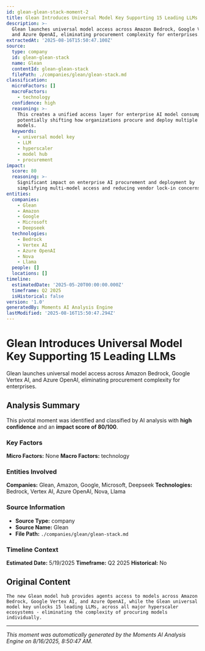 ```yaml
---
id: glean-glean-stack-moment-2
title: Glean Introduces Universal Model Key Supporting 15 Leading LLMs
description: >-
  Glean launches universal model access across Amazon Bedrock, Google Vertex AI,
  and Azure OpenAI, eliminating procurement complexity for enterprises.
extractedAt: '2025-08-16T15:50:47.100Z'
source:
  type: company
  id: glean-glean-stack
  name: Glean
  contentId: glean-glean-stack
  filePath: ./companies/glean/glean-stack.md
classification:
  microFactors: []
  macroFactors:
    - technology
  confidence: high
  reasoning: >-
    This creates a unified access layer for enterprise AI model consumption,
    potentially shifting how organizations procure and deploy multiple AI
    models.
  keywords:
    - universal model key
    - LLM
    - hyperscaler
    - model hub
    - procurement
impact:
  score: 80
  reasoning: >-
    Significant impact on enterprise AI procurement and deployment by
    simplifying multi-model access and reducing vendor lock-in concerns.
entities:
  companies:
    - Glean
    - Amazon
    - Google
    - Microsoft
    - Deepseek
  technologies:
    - Bedrock
    - Vertex AI
    - Azure OpenAI
    - Nova
    - Llama
  people: []
  locations: []
timeline:
  estimatedDate: '2025-05-20T00:00:00.000Z'
  timeframe: Q2 2025
  isHistorical: false
version: '1.0'
generatedBy: Moments AI Analysis Engine
lastModified: '2025-08-16T15:50:47.294Z'
---
```

# Glean Introduces Universal Model Key Supporting 15 Leading LLMs

Glean launches universal model access across Amazon Bedrock, Google Vertex AI, and Azure OpenAI, eliminating procurement complexity for enterprises.

## Analysis Summary

This pivotal moment was identified and classified by AI analysis with **high confidence** and an **impact score of 80/100**.

### Key Factors

**Micro Factors:** None
**Macro Factors:** technology

### Entities Involved

**Companies:** Glean, Amazon, Google, Microsoft, Deepseek
**Technologies:** Bedrock, Vertex AI, Azure OpenAI, Nova, Llama



### Source Information

- **Source Type:** company
- **Source Name:** Glean
- **File Path:** `./companies/glean/glean-stack.md`

### Timeline Context

**Estimated Date:** 5/19/2025
**Timeframe:** Q2 2025
**Historical:** No

## Original Content

```
The new Glean model hub provides agents access to models across Amazon Bedrock, Google Vertex AI, and Azure OpenAI, while the Glean universal model key unlocks 15 leading LLMs, across all major hyperscaler ecosystems - eliminating the complexity of procuring models individually.
```

---

*This moment was automatically generated by the Moments AI Analysis Engine on 8/16/2025, 8:50:47 AM.*
